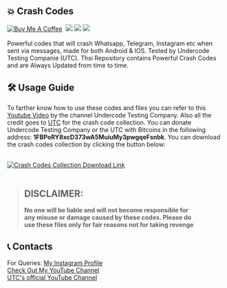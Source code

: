 ## 💥 Crash Codes
[![Buy Me A Coffee](https://img.shields.io/open-vsx/stars/redhat/java?color=D8B024&label=buy%20me%20a%20coffee&style=plastic)](https://www.buymeacoffee.com/utsanjan)‎ ‎
[![](https://img.shields.io/github/languages/count/DopeSatan/Crash-Codes?style=plastic)](https://github.com/DopeSatan/Crash-Codes/search?l=shell)‎ ‎
[![](https://img.shields.io/github/license/DopeSatan/Crash-Codes?logoColor=red&style=plastic)](https://github.com/DopeSatan/Crash-Codes/blob/main/LICENSE)‎ ‎
[![](https://img.shields.io/github/languages/top/DopeSatan/Crash-Codes?color=light%20green&style=plastic)](https://github.com/DopeSatan/Crash-Codes)‎ ‎ <br><br>
Powerful codes that will crash Whatsapp, Telegram, Instagram etc when sent via messages, made for both Android & IOS. Tested by Undercode Testing Companie (UTC). Thsi Repository contains Powerful Crash Codes and are Always Updated from time to time.

## 🛠 Usage Guide
To farther know how to use these codes and files you can refer to this [Youtube Video](https://youtu.be/X3uGa0Qddtk) by the channel Undercode Testing Company. Also all the credit goes to [UTC](https://undercode.help) for the crash code collection. You can donate Undercode Testing Company or the UTC with Bitcoins in the following address: **1FBPoRY8xcD373wA5MuiuMy3pwgqeFsnbk**. You can download the crash codes collection by clicking the button below: <br><br>

<a href="https://github.com/DopeSatan/Crash-Codes/raw/master/Crash%20Codes%20Collection.zip">
<img src="https://lh3.googleusercontent.com/-IJZuEYk4FQg/YJRSfaSP90I/AAAAAAAAgtg/ykZyNxtzjVkqDpKAbgeeCBTHs2i7IJSxgCLcBGAsYHQ/s16000/Webp.net-resizeimage%2B%25284%2529.png"
alt="Crash Codes Collection Download Link"></a><br><br>

> ## DISCLAIMER:
> **No one will be liable and will not become responsible for<br>
> any misuse or damage caused by these codes. Please do<br>
> use these files only for fair reasons not for taking revenge**

## 📞 Contacts
For Queries: [My Instagram Profile](https://www.instagram.com/utsanjan/)  
[Check Out My YouTube Channel](https://www.youtube.com/DopeSatan) <br>
[UTC's official YouTube Channel](https://www.youtube.com/UNDERCODE)
